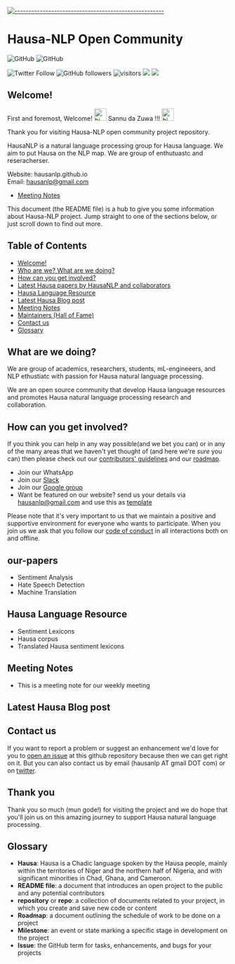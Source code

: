 <!-- ⚠️ This README has been generated from the file(s) "blueprint.md" ⚠️-->
[![-----------------------------------------------------](https://raw.githubusercontent.com/andreasbm/readme/master/assets/lines/colored.png)](#hausa-nlp)

# Hausa-NLP  Open Community


![GitHub](https://img.shields.io/github/license/hausaNLP/HausaNLP)
![GitHub](https://img.shields.io/badge/license-CCBY-yellow)



![Twitter Follow](https://img.shields.io/twitter/follow/hausanlp?label=follow&style=social)
![GitHub followers](https://img.shields.io/github/followers/Hausa-NLP?style=social)
![visitors](https://visitor-badge.glitch.me/badge?page_id=Hausa-NLP.Hausa-NLP)
[<img src="https://img.shields.io/badge/chat-on slack-yellow.svg?logo=slack">](https://join.slack.com/t/hausanlp/shared_invite/zt-ndbyv4td-VyhGaGgMPk0c4A2OIBk2mA) 
[<img src="https://img.shields.io/badge/visit-our site-yellow.svg?logo=web">](https://hausanlp.github.io/) 


## Welcome!

First and foremost, Welcome! <img src="https://user-images.githubusercontent.com/1303154/88677602-1635ba80-d120-11ea-84d8-d263ba5fc3c0.gif" width="28px" alt="hi"> Sannu da Zuwa !!! <img src="https://user-images.githubusercontent.com/1303154/88677602-1635ba80-d120-11ea-84d8-d263ba5fc3c0.gif" width="28px" alt="hi"> 

Thank you for visiting Hausa-NLP open community project repository.	

HausaNLP is a natural language processing group for Hausa language. We aim to put Hausa on the NLP map. We are group of enthutuastc and reseracherser. 

Website: hausanlp.github.io   
Email: hausanlp@gmail.com
  - [Meeting Notes](#meeting-notes)


This document (the README file) is a hub to give you some information about Hausa-NLP project. Jump straight to one of the sections below, or just scroll down to find out more.

## Table of Contents

  - [Welcome!](#welcome)
  - [Who are we? What are we doing?](#What-are-we-doing)
  - [How can you get involved?](#how-can-you-get-involved)
  - [Latest Hausa papers by HausaNLP and collaborators](#our-papers)
  - [Hausa Language Resource](#hausa-language-resource)
  - [Latest Hausa Blog post](#latest-hausa-blog-post)
  - [Meeting Notes](#meeting-notes)
  - [Maintainers (Hall of Fame)](#maintainers-hall-of-fame)
  - [Contact us](#contact-us)
  - [Glossary](#glossary)
  

## What are we doing?

We are group of academics, researchers, students, mL-engineeers, and NLP ethustiatc with passion for Hausa natural language processing. 

We are an open source community that develop Hausa language resources and promotes Hausa natural language processing research and collaboration.



## How can you get involved?

If you think you can help in any way possible(and we bet you can) or in any of the many areas that we haven't yet thought of (and here we're *sure* you can) then please check out our [contributors' guidelines](CONTRIBUTING.md) and our [roadmap](../../issues/1).


   - Join our WhatsApp
   - Join  our [Slack](https://join.slack.com/t/hausanlp/shared_invite/zt-ndbyv4td-VyhGaGgMPk0c4A2OIBk2mA)
   - Join our [Google group](hausa-nlp@googlegroups.com)
   - Want be featured on our website? send us your details via hausanlp@gmail.com and use this as [template](https://hausanlp.github.io/author/ibrahim-said-ahmad/)

Please note that it's very important to us that we maintain a positive and supportive environment for everyone who wants to participate. When you join us we ask that you follow our [code of conduct](CODE_OF_CONDUCT.md) in all interactions both on and offline.


## our-papers

 - Sentiment Analysis
 - Hate Speech Detection
 - Machine Translation

## Hausa Language Resource

   - Sentiment Lexicons
   - Hausa corpus
   - Translated Hausa sentiment lexicons 
  

## Meeting Notes 

   - This is a meeting note for our weekly meeting

## Latest Hausa Blog post


<!-- TODO: Add last video link 

## Maintainers (Hall of Fame)

-->


## Contact us

If you want to report a problem or suggest an enhancement we'd love for you to [open an issue](../../issues) at this github repository because then we can get right on it. But you can also contact us by email (hausanlp AT gmail DOT com) or on [twitter](https://twitter.com/hausanlp).

## Thank you

Thank you so much (mun gode!) for visiting the project and we do hope that you'll join us on this amazing journey to support Hausa natural language processing.

## Glossary

* **Hausa**:  Hausa is a Chadic language spoken by the Hausa people, mainly within the territories of Niger and the northern half of Nigeria, and with significant minorities in Chad, Ghana, and Cameroon.
* **README file**: a document that introduces an open project to the public and any potential contributors
* **repository** or **repo**: a collection of documents related to your project, in which you create and save new code or content
* **Roadmap**: a document outlining the schedule of work to be done on a project
* **Milestone**: an event or state marking a specific stage in development on the project
* **Issue**: the GitHub term for tasks, enhancements, and bugs for your projects






